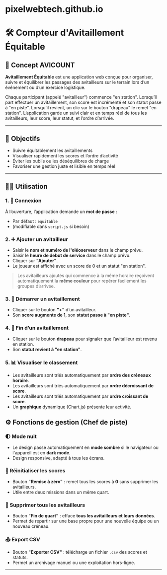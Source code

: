 # pixelwebtech.github.io

# 🛠️ Compteur d'Avitaillement Équitable

## 🔎 Concept AVICOUNT 

**Avitaillement Équitable** est une application web conçue pour organiser, suivre et équilibrer les passages des avitailleurs sur le terrain lors d’un événement ou d’un exercice logistique.

Chaque participant (appelé "avitailleur") commence "en station". Lorsqu’il part effectuer un avitaillement, son score est incrémenté et son statut passe à "en piste". Lorsqu’il revient, un clic sur le bouton "drapeau" le remet "en station". L’application garde un suivi clair et en temps réel de tous les avitailleurs, leur score, leur statut, et l’ordre d’arrivée.

---

## 🎯 Objectifs

- Suivre équitablement les avitaillements
- Visualiser rapidement les scores et l’ordre d’activité
- Éviter les oublis ou les déséquilibres de charge
- Favoriser une gestion juste et lisible en temps réel

---

## 🧑‍💻 Utilisation

### 1. 🔐 Connexion
À l’ouverture, l’application demande un **mot de passe** :
- Par défaut : `equitable`
- (modifiable dans `script.js` si besoin)

### 2. ➕ Ajouter un avitailleur
- Saisir le **nom et numéro de l'oléoserveur** dans le champ prévu.
- Saisir le **heure de debut de service** dans le champ prévu.
- Cliquer sur **"Ajouter"**.
- Le joueur est affiché avec un score de 0 et un statut "en station".

> Les avitailleurs ajoutés qui commence à la même horaire reçoivent automatiquement la **même couleur** pour repérer facilement les groupes d’arrivée.

### 3. 🏁 Démarrer un avitaillement
- Cliquer sur le bouton **"+"** d’un avitailleur.
- Son **score augmente de 1**, son **statut passe à "en piste"**.

### 4. 🚩 Fin d’un avitaillement
- Cliquer sur le bouton **drapeau** pour signaler que l’avitailleur est revenu en station.
- Son **statut revient à "en station"**.

### 5. 📊 Visualiser le classement
- Les avitailleurs sont triés automatiquement par **ordre des créneaux horaire**.
- Les avitailleurs sont triés automatiquement par **ordre décroissant de score**.
- Les avitailleurs sont triés automatiquement par **ordre croissant de score**.
- Un **graphique** dynamique (Chart.js) présente leur activité.

## ⚙️ Fonctions de gestion (Chef de piste)

### 🌓 Mode nuit
- Le design passe automatiquement en **mode sombre** si le navigateur ou l'appareil est en **dark mode**.
- Design responsive, adapté à tous les écrans.

### 🔁 Réinitialiser les scores
- Bouton **"Remise à zéro"** : remet tous les scores à **0** sans supprimer les avitailleurs.
- Utile entre deux missions dans un même quart.

### 🧹 Supprimer tous les avitailleurs
- Bouton **"Fin de quart"** : efface **tous les avitailleurs et leurs données**.
- Permet de repartir sur une base propre pour une nouvelle équipe ou un nouveau créneau.

### 📤 Export CSV
- Bouton **"Exporter CSV"** : télécharge un fichier `.csv` des scores et statuts.
- Permet un archivage manuel ou une exploitation hors-ligne.

---


